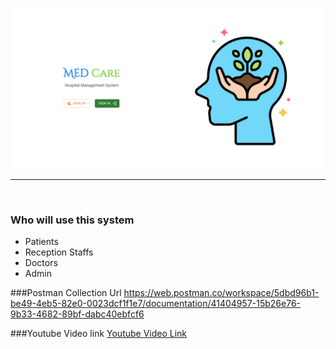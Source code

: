 ![](./public/readme_assets/homepage.png)

---

<br>

### Who will use this system

- Patients
- Reception Staffs
- Doctors
- Admin

###Postman Collection Url
https://web.postman.co/workspace/5dbd96b1-be49-4eb5-82e0-0023dcf1f1e7/documentation/41404957-15b26e76-9b33-4682-89bf-dabc40ebfcf6

###Youtube Video link
[Youtube Video Link](https://www.youtube.com/watch?v=5Rt-hGyjaTI)
